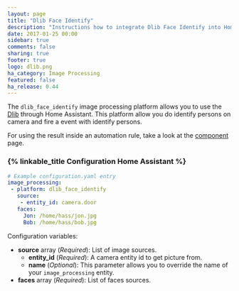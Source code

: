 ```yaml
---
layout: page
title: "Dlib Face Identify"
description: "Instructions how to integrate Dlib Face Identify into Home Assistant."
date: 2017-01-25 00:00
sidebar: true
comments: false
sharing: true
footer: true
logo: dlib.png
ha_category: Image Processing
featured: false
ha_release: 0.44
---
```


The `dlib_face_identify` image processing platform allows you to use the [Dlib](http://www.dlib.net/) through Home Assistant. This platform allow you do identify persons on camera and fire a event with identify persons.

For using the result inside an automation rule, take a look at the [component](/components/image_processing/) page.

### {% linkable_title Configuration Home Assistant %}

```yaml
# Example configuration.yaml entry
image_processing:
 - platform: dlib_face_identify
   source:
    - entity_id: camera.door
   faces:
     Jon: /home/hass/jon.jpg
     Bob: /home/hass/bob.jpg
```

Configuration variables:

- **source** array (*Required*): List of image sources.
  - **entity_id** (*Required*): A camera entity id to get picture from.
  - **name** (*Optional*): This parameter allows you to override the name of your `image_processing` entity.
- **faces** array (*Required*): List of faces sources.
